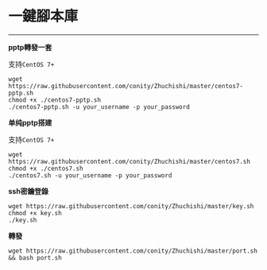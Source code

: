 # 一鍵腳本庫
------------------
**pptp轉發一套**

支持`CentOS 7+`
```
wget https://raw.githubusercontent.com/conity/Zhuchishi/master/centos7-pptp.sh
chmod +x ./centos7-pptp.sh
./centos7-pptp.sh -u your_username -p your_password
```

**单纯pptp搭建**

支持`CentOS 7+`
```
wget https://raw.githubusercontent.com/conity/Zhuchishi/master/centos7.sh
chmod +x ./centos7.sh
./centos7.sh -u your_username -p your_password
```

**ssh密鑰登錄**

```
wget https://raw.githubusercontent.com/conity/Zhuchishi/master/key.sh
chmod +x key.sh
./key.sh
```
**轉發**
```
wget https://raw.githubusercontent.com/conity/Zhuchishi/master/port.sh && bash port.sh
```
